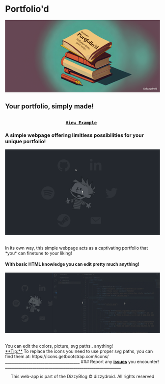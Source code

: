 # Portfolio'd
<div id="header" align="left">
 <img src="assets/portfoliod.png">
</div>

## Your portfolio, simply made!

<pre align = "center"> <b> 
<a href="https://dizzydroid.github.io/portoliod">View Example</a> </b>
</pre>

### A simple webpage offering limitless possibilities for your unique portfolio!
<p align="center"> 
  <kbd>
   <img src="assets/main.gif">
  </kbd>
</p><br>
In its own way, this simple webpage acts as a captivating portfolio that *you* can finetune to your liking!

#### With basic HTML knowledge you can edit pretty much anything!
<p align="center"> 
  <kbd>
   <img src="assets/code.gif">
  </kbd>
</p><br>
You can edit the colors, picture, svg paths.. anything!
<br>
<ins>**Tip:**</ins> To replace the icons you need to use proper svg paths, you can find them at: https://icons.getbootstrap.com/icons/ 
______________________________________
### Report any <a href = "https://github.com/dizzydroid/Wallster/issues"><b>issues</b></a> you encounter!
___________________________________________________________

<p align="center"> This web-app is part of the DizzyBlog © dizzydroid. All rights reserved </p>

